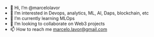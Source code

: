 - 👋 Hi, I’m @marcelolavor
- 👀 I’m interested in Devops, analytics, ML, AI, Daps, blockchain, etc
- 🌱 I’m currently learning MLOps
- 💞️ I’m looking to collaborate on Web3 projects
- 📫 How to reach me marcelo.lavor@gmail.com

<!---
marcelolavor/marcelolavor is a ✨ special ✨ repository because its `README.md` (this file) appears on your GitHub profile.
You can click the Preview link to take a look at your changes.
--->
